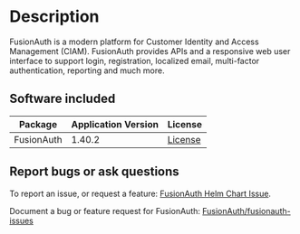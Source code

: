 # Description 

FusionAuth is a modern platform for Customer Identity and Access Management (CIAM). FusionAuth provides APIs and a responsive web user interface to support login, registration, localized email, multi-factor authentication, reporting and much more.

## Software included

| Package       | Application Version | License                                                       |
|---------------|---------------------|---------------------------------------------------------------|
| FusionAuth    | 1.40.2              | [License](https://fusionauth.io/license)                      |

## Report bugs or ask questions

To report an issue, or request a feature: [FusionAuth Helm Chart Issue](https://github.com/FusionAuth/charts/issues).

Document a bug or feature request for FusionAuth: [FusionAuth/fusionauth-issues](https://github.com/FusionAuth/fusionauth-issues/issues)
